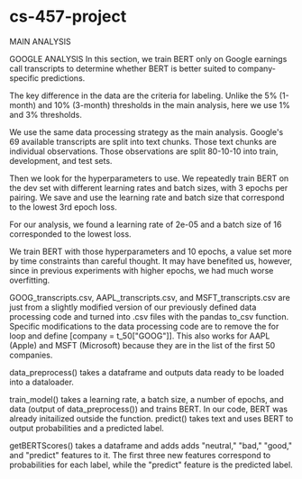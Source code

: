 # cs-457-project
MAIN ANALYSIS





GOOGLE ANALYSIS
In this section, we train BERT only on Google earnings call transcripts to determine whether BERT is better suited to company-specific predictions.

The key difference in the data are the criteria for labeling. Unlike the 5% (1-month) and 10% (3-month) thresholds in the main analysis, here we use
1% and 3% thresholds.

We use the same data processing strategy as the main analysis. Google's 69 available transcripts are split into text chunks. Those text chunks are individual
observations. Those observations are split 80-10-10 into train, development, and test sets.

Then we look for the hyperparameters to use. We repeatedly train BERT on the dev set with different learning rates and batch sizes, with 3 epochs per pairing. 
We save and use the learning rate and batch size that correspond to the lowest 3rd epoch loss.

For our analysis, we found a learning rate of 2e-05 and a batch size of 16 corresponded to the lowest loss.

We train BERT with those hyperparameters and 10 epochs, a value set more by time constraints than careful thought. It may have benefited us, however, since 
in previous experiments with higher epochs, we had much worse overfitting.

GOOG_transcripts.csv, AAPL_transcripts.csv, and MSFT_transcripts.csv are just from a slightly modified version of our previously defined data processing code 
and turned into .csv files with the pandas to_csv function. Specific modifications to the data processing code are to remove the for loop and define 
[company = t_50["GOOG"]]. This also works for AAPL (Apple) and MSFT (Microsoft) because they are in the list of the first 50 companies.

data_preprocess() takes a dataframe and outputs data ready to be loaded into a dataloader.

train_model() takes a learning rate, a batch size, a number of epochs, and data (output of data_preprocess()) and trains BERT. In our code, BERT was already initailized outside the function.
predict() takes text and uses BERT to output probabilities and a predicted label.

getBERTScores() takes a dataframe and adds adds "neutral," "bad," "good," and "predict" features to it. The first three new features correspond to probabilities for each label, while the "predict" feature is the predicted label.